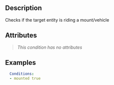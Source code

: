 ## Description
Checks if the target entity is riding a mount/vehicle


## Attributes
> *This condition has no attributes*


## Examples
```yaml
  Conditions:
  - mounted true
```
